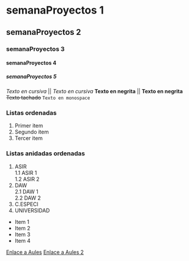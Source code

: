 # semanaProyectos 1
## semanaProyectos 2
### semanaProyectos 3
#### semanaProyectos 4
##### semanaProyectos 5

*Texto en cursiva* || _Texto en cursiva_
**Texto en negrita** || __Texto en negrita__
~~Texto tachado~~
`Texto en monospace`

### Listas ordenadas

1. Primer item
2. Segundo item
3. Tercer item

### Listas anidadas ordenadas

1. ASIR  
  1.1 ASIR 1  
  1.2 ASIR 2  
2. DAW  
  2.1 DAW 1  
  2.2 DAW 2  
3. C.ESPECI  
4. UNIVERSIDAD

* Item 1
* Item 2
* Item 3 
* Item 4

[Enlace a Aules](https://portal.edu.gva.es/aules/)
[Enlace a Aules 2](https://portal.edu.gva.es/aules/ "Ir a AULES")
